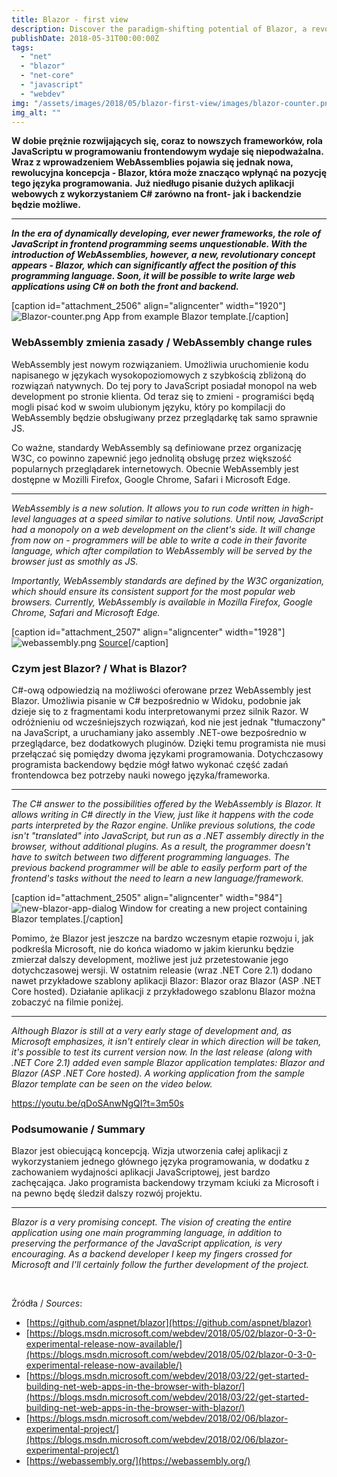 ```yaml
---
title: Blazor - first view
description: Discover the paradigm-shifting potential of Blazor, a revolutionary framework leveraging WebAssemblies to enable frontend development with C#. Explore how this innovative approach can reshape the role of JavaScript by empowering developers to build robust web applications using C# for both frontend and backend.
publishDate: 2018-05-31T00:00:00Z
tags: 
  - "net"
  - "blazor"
  - "net-core"
  - "javascript"
  - "webdev"
img: "/assets/images/2018/05/blazor-first-view/images/blazor-counter.png"
img_alt: ""
---
```


**W dobie prężnie rozwijających się, coraz to nowszych frameworków, rola JavaScriptu w programowaniu frontendowym wydaje się niepodważalna.** **Wraz z wprowadzeniem WebAssemblies pojawia się jednak nowa, rewolucyjna koncepcja - Blazor, która może znacząco wpłynąć na pozycję tego języka programowania.** **Już niedługo pisanie dużych aplikacji webowych z wykorzystaniem C# zarówno na front- jak i backendzie będzie możliwe.**

* * *

**_In the era of dynamically developing, ever newer frameworks, the role of JavaScript in frontend programming seems unquestionable. With the introduction of WebAssemblies, however, a new, revolutionary concept appears - Blazor, which can significantly affect the position of this programming language. Soon, it will be possible to write large web applications using C# on both the front and backend._**

[caption id="attachment_2506" align="aligncenter" width="1920"]![Blazor-counter.png](images/blazor-counter.png) App from example Blazor template.[/caption]

### WebAssembly zmienia zasady / WebAssembly change rules

WebAssembly jest nowym rozwiązaniem. Umożliwia uruchomienie kodu napisanego w językach wysokopoziomowych z szybkością zbliżoną do rozwiązań natywnych. Do tej pory to JavaScript posiadał monopol na web development po stronie klienta. Od teraz się to zmieni - programiści będą mogli pisać kod w swoim ulubionym języku, który po kompilacji do WebAssembly będzie obsługiwany przez przeglądarkę tak samo sprawnie JS.

Co ważne, standardy WebAssembly są definiowane przez organizację W3C, co powinno zapewnić jego jednolitą obsługę przez większość popularnych przeglądarek internetowych. Obecnie WebAssembly jest dostępne w Mozilli Firefox, Google Chrome, Safari i Microsoft Edge.

* * *

_WebAssembly is a new solution. It allows you to run code written in high-level languages at a speed similar to native solutions. Until now, JavaScript had a monopoly on a web development on the client's side. It will change from now on - programmers will be able to write a code in their favorite language, which after compilation to WebAssembly will be served by the browser just as smothly as JS._

_Importantly, WebAssembly standards are defined by the W3C organization, which should ensure its consistent support for the most popular web browsers. Currently, WebAssembly is available in Mozilla Firefox, Google Chrome, Safari and Microsoft Edge._

[caption id="attachment_2507" align="aligncenter" width="1928"]![webassembly.png](images/webassembly.png) [Source](https://www.sitepoint.com/webassembly-is-overdue-javascript-for-large-projects/)[/caption]

### Czym jest Blazor? / What is Blazor?

C#-ową odpowiedzią na możliwości oferowane przez WebAssembly jest Blazor. Umożliwia pisanie w C# bezpośrednio w Widoku, podobnie jak dzieje się to z fragmentami kodu interpretowanymi przez silnik Razor. W odróżnieniu od wcześniejszych rozwiązań, kod nie jest jednak "tłumaczony" na JavaScript, a uruchamiany jako assembly .NET-owe bezpośrednio w przeglądarce, bez dodatkowych pluginów. Dzięki temu programista nie musi przełączać się pomiędzy dwoma językami programowania. Dotychczasowy programista backendowy będzie mógł łatwo wykonać część zadań frontendowca bez potrzeby nauki nowego języka/frameworka.

* * *

_The C# answer to the possibilities offered by the WebAssembly is Blazor. It allows writing in C# directly in the View, just like it happens with the code parts interpreted by the Razor engine. Unlike previous solutions, the code isn't "translated" into JavaScript, but run as a .NET assembly directly in the browser, without additional plugins. As a result, the programmer doesn't have to switch between two different programming languages. The previous backend programmer will be able to easily perform part of the frontend's tasks without the need to learn a new language/framework._

[caption id="attachment\_2505" align="aligncenter" width="984"]![new-blazor-app-dialog](images/new-blazor-app-dialog.png) Window for creating a new project containing Blazor templates.[/caption]

Pomimo, że Blazor jest jeszcze na bardzo wczesnym etapie rozwoju i, jak podkreśla Microsoft, nie do końca wiadomo w jakim kierunku będzie zmierzał dalszy development, możliwe jest już przetestowanie jego dotychczasowej wersji. W ostatnim releasie (wraz .NET Core 2.1) dodano nawet przykładowe szablony aplikacji Blazor: Blazor oraz Blazor (ASP .NET Core hosted). Działanie aplikacji z przykładowego szablonu Blazor można zobaczyć na filmie poniżej.

* * *

_Although Blazor is still at a very early stage of development and, as Microsoft emphasizes, it isn't entirely clear in which direction will be taken, it's possible to test its current version now. In the last release (along with .NET Core 2.1) added even sample Blazor application templates:_ _Blazor and Blazor (ASP .NET Core hosted). A working application from the sample Blazor template can be seen on the video below._

https://youtu.be/qDoSAnwNgQI?t=3m50s

### Podsumowanie / Summary

Blazor jest obiecującą koncepcją. Wizja utworzenia całej aplikacji z wykorzystaniem jednego głównego języka programowania, w dodatku z zachowaniem wydajności aplikacji JavaScriptowej, jest bardzo zachęcająca. Jako programista backendowy trzymam kciuki za Microsoft i na pewno będę śledził dalszy rozwój projektu.

* * *

_Blazor is a very promising concept. The vision of creating the entire application using one main programming language, in addition to preserving the performance of the JavaScript application, is very encouraging. As a backend developer I keep my fingers crossed for Microsoft and I'll certainly follow the further development of the project._

 

Źródła / _Sources_:

- [https://github.com/aspnet/blazor](https://github.com/aspnet/blazor)
- [https://blogs.msdn.microsoft.com/webdev/2018/05/02/blazor-0-3-0-experimental-release-now-available/](https://blogs.msdn.microsoft.com/webdev/2018/05/02/blazor-0-3-0-experimental-release-now-available/)
- [https://blogs.msdn.microsoft.com/webdev/2018/03/22/get-started-building-net-web-apps-in-the-browser-with-blazor/](https://blogs.msdn.microsoft.com/webdev/2018/03/22/get-started-building-net-web-apps-in-the-browser-with-blazor/)
- [https://blogs.msdn.microsoft.com/webdev/2018/02/06/blazor-experimental-project/](https://blogs.msdn.microsoft.com/webdev/2018/02/06/blazor-experimental-project/)
- [https://webassembly.org/](https://webassembly.org/)
